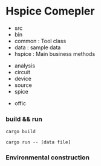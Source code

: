 # Hspice Comepler

+ src
+ bin 
+ common : Tool class
+ data : sample data
+ hspice : Main business methods
-  analysis
- circuit
- device
- source
- spice
+ offic

### build && run

```
cargo build
```

```
cargo run -- [data file]
```

### Environmental construction
